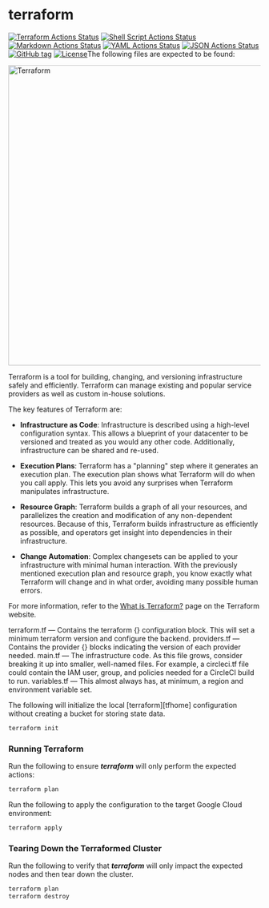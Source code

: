 # terraform

[![Terraform Actions Status](https://github.com/tmknom/template-terraform-module/workflows/Terraform/badge.svg)](https://github.com/tmknom/template-terraform-module/actions?query=workflow%3ATerraform)
[![Shell Script Actions Status](https://github.com/tmknom/template-terraform-module/workflows/Shell%20Script/badge.svg)](https://github.com/tmknom/template-terraform-module/actions?query=workflow%3A%22Shell+Script%22)
[![Markdown Actions Status](https://github.com/tmknom/template-terraform-module/workflows/Markdown/badge.svg)](https://github.com/tmknom/template-terraform-module/actions?query=workflow%3AMarkdown)
[![YAML Actions Status](https://github.com/tmknom/template-terraform-module/workflows/YAML/badge.svg)](https://github.com/tmknom/template-terraform-module/actions?query=workflow%3AYAML)
[![JSON Actions Status](https://github.com/tmknom/template-terraform-module/workflows/JSON/badge.svg)](https://github.com/tmknom/template-terraform-module/actions?query=workflow%3AJSON)
[![GitHub tag](https://img.shields.io/github/tag/tmknom/template-terraform-module.svg)](https://registry.terraform.io/modules/tmknom/name/provider)
[![License](https://img.shields.io/github/license/tmknom/template-terraform-module.svg)](https://opensource.org/licenses/Apache-2.0)The following files are expected to be found:

<img alt="Terraform" src="https://www.datocms-assets.com/2885/1629941242-logo-terraform-main.svg" width="600px">


Terraform is a tool for building, changing, and versioning infrastructure safely and efficiently. Terraform can manage existing and popular service providers as well as custom in-house solutions.

The key features of Terraform are:

- **Infrastructure as Code**: Infrastructure is described using a high-level configuration syntax. This allows a blueprint of your datacenter to be versioned and treated as you would any other code. Additionally, infrastructure can be shared and re-used.

- **Execution Plans**: Terraform has a "planning" step where it generates an execution plan. The execution plan shows what Terraform will do when you call apply. This lets you avoid any surprises when Terraform manipulates infrastructure.

- **Resource Graph**: Terraform builds a graph of all your resources, and parallelizes the creation and modification of any non-dependent resources. Because of this, Terraform builds infrastructure as efficiently as possible, and operators get insight into dependencies in their infrastructure.

- **Change Automation**: Complex changesets can be applied to your infrastructure with minimal human interaction. With the previously mentioned execution plan and resource graph, you know exactly what Terraform will change and in what order, avoiding many possible human errors.

For more information, refer to the [What is Terraform?](https://www.terraform.io/intro) page on the Terraform website.



terraform.tf — Contains the terraform {} configuration block. This will set a minimum terraform version and configure the backend.
providers.tf — Contains the provider {} blocks indicating the version of each provider needed.
main.tf — The infrastructure code. As this file grows, consider breaking it up into smaller, well-named files. For example, a circleci.tf file could contain the IAM user, group, and policies needed for a CircleCI build to run.
variables.tf — This almost always has, at minimum, a region and environment variable set.


The following will initialize the local [terraform][tfhome] configuration without
creating a bucket for storing state data.

```sh
terraform init
```


### Running Terraform

Run the following to ensure ***terraform*** will only perform the expected
actions:

```sh
terraform plan
```

Run the following to apply the configuration to the target Google Cloud
environment:

```sh
terraform apply
```

### Tearing Down the Terraformed Cluster

Run the following to verify that ***terraform*** will only impact the expected
nodes and then tear down the cluster.

```sh
terraform plan
terraform destroy
```
